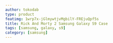 ```yaml
---
author: tokodab
type: product
featimg: 1wrp7x-jGlmywtjvMgbilY-FREjuQpf5s
title: Rick And Morty 2 Samsung Galaxy S9 Case
tags: [samsung, galaxy, s9]
category: [samsung]
---
```

